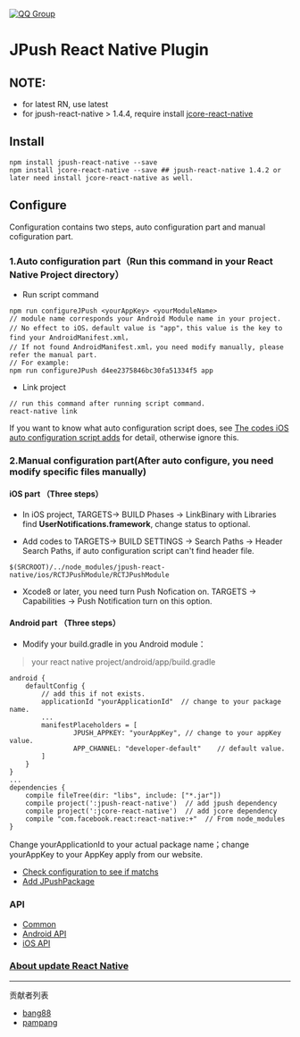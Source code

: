 [![QQ Group](https://img.shields.io/badge/QQ%20Group-553406342-red.svg)]()

# JPush React Native Plugin

## NOTE:

* for latest RN, use latest
* for jpush-react-native > 1.4.4, require install [jcore-react-native](https://github.com/jpush/jcore-react-native)

## Install

```
npm install jpush-react-native --save
npm install jcore-react-native --save ## jpush-react-native 1.4.2 or later need install jcore-react-native as well.
```

## Configure

Configuration contains two steps, auto configuration part and manual cofiguration part.

### 1.Auto configuration part（Run this command in your React Native Project directory）

* Run script command

```
npm run configureJPush <yourAppKey> <yourModuleName>
// module name corresponds your Android Module name in your project.
// No effect to iOS，default value is "app"，this value is the key to find your AndroidManifest.xml，
// If not found AndroidManifest.xml，you need modify manually, please refer the manual part.
// For example:
npm run configureJPush d4ee2375846bc30fa51334f5 app
```

* Link project

```
// run this command after running script command.
react-native link
```

If you want to know what auto configuration script does, see [The codes iOS auto configuration script adds](https://github.com/jpush/jpush-react-native/blob/master/example/documents/iOS_Usage.md) for detail, otherwise ignore this.

### 2.Manual configuration part(After auto configure, you need modify specific files manually)

#### iOS part （Three steps）

* In iOS project, TARGETS-> BUILD Phases -> LinkBinary with Libraries find **UserNotifications.framework**, change status to optional.

* Add codes to TARGETS-> BUILD SETTINGS -> Search Paths -> Header Search Paths, if auto configuration script can't find header file.

```
$(SRCROOT)/../node_modules/jpush-react-native/ios/RCTJPushModule/RCTJPushModule
```

* Xcode8 or later, you need turn Push Nofication on. TARGETS -> Capabilities -> Push Notification turn on this option.

#### Android part （Three steps）

* Modify your build.gradle in you Android module：

> your react native project/android/app/build.gradle

```
android {
    defaultConfig {
        // add this if not exists.
        applicationId "yourApplicationId"  // change to your package name.
        ...
        manifestPlaceholders = [
                JPUSH_APPKEY: "yourAppKey", // change to your appKey value.
                APP_CHANNEL: "developer-default"    // default value.
        ]
    }
}
...
dependencies {
    compile fileTree(dir: "libs", include: ["*.jar"])
    compile project(':jpush-react-native')  // add jpush dependency
    compile project(':jcore-react-native')  // add jcore dependency
    compile "com.facebook.react:react-native:+"  // From node_modules
}
```

Change yourApplicationId to your actual package name；change yourAppKey to your AppKey apply from our website.

* [Check configuration to see if matchs](https://github.com/jpush/jpush-react-native/blob/master/example/documents/CheckEn.md)
* [Add JPushPackage](https://github.com/jpush/jpush-react-native/blob/master/example/documents/Android%20Usage.md)

### API

* [Common](https://github.com/jpush/jpush-react-native/blob/master/example/documents/Common.md)
* [Android API](https://github.com/jpush/jpush-react-native/blob/master/example/documents/Android%20API.md)
* [iOS API](https://github.com/jpush/jpush-react-native/blob/master/example/documents/iOS_API.md)

### [About update React Native](https://github.com/jpush/jpush-react-native/blob/master/example/documents/Update%20React%20Native.md)

---

贡献者列表

* [bang88](https://github.com/bang88)
* [pampang](https://github.com/pampang)
